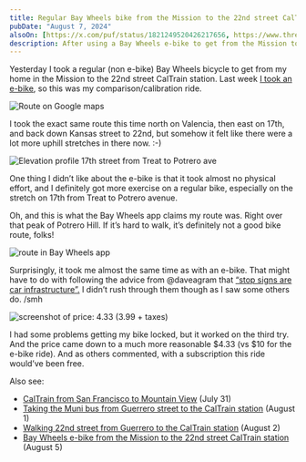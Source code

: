 ```yaml
---
title: Regular Bay Wheels bike from the Mission to the 22nd street CalTrain station
pubDate: "August 7, 2024"
alsoOn: [https://x.com/puf/status/1821249520426217656, https://www.threads.net/@frankpuf/post/C-YOSquyPbi, https://c.im/@puf/112922123639082178]
description: After using a Bay Wheels e-bike to get from the Mission to the 22nd street CalTrain station earlier in the week, I took a regular Bay Wheels bike yesterday.
---
```


Yesterday I took a regular (non e-bike) Bay Wheels bicycle to get from my home in the Mission to the 22nd street CalTrain station. Last week [I took an e-bike](https://puf.io/socials/2024-08-06-bay-wheels-from-the-mission-to-the-22nd-street-caltrain-station/), so this was my comparison/calibration ride.  
  
![Route on Google maps](https://i.imgur.com/6mcMj11.png)
  
I took the exact same route this time north on Valencia, then east on 17th, and back down Kansas street to 22nd, but somehow it felt like there were a lot more uphill stretches in there now. :-)  

![Elevation profile 17th street from Treat to Potrero ave](https://i.imgur.com/eNQ2MTG.png)
  
One thing I didn’t like about the e-bike is that it took almost no physical effort, and I definitely got more exercise on a regular bike, especially on the stretch on 17th from Treat to Potrero avenue.

Oh, and this is what the Bay Wheels app claims my route was. Right over that peak of Potrero Hill. If it’s hard to walk, it’s definitely not a good bike route, folks!  
  
![route in Bay Wheels app](https://i.imgur.com/0jhO2Ag.png)
  
Surprisingly, it took me almost the same time as with an e-bike. That might have to do with following the advice from @daveagram that [“stop signs are car infrastructure”.](https://www.threads.net/@daveagram/post/C-T9UwdJzn1) I didn’t rush through them though as I saw some others do. /smh  
  
![screenshot of price: $4.33 ($3.99 + taxes)](https://i.imgur.com/WLaZ3WN.png)
  
I had some problems getting my bike locked, but it worked on the third try. And the price came down to a much more reasonable $4.33 (vs $10 for the e-bike ride). And as others commented, with a subscription this ride would’ve been free.

Also see:

 * [CalTrain from San Francisco to Mountain View](https://puf.io/socials/2024-07-31-caltrain-from-san-francisco-to-mountain-view) (July 31)
 * [Taking the Muni bus from Guerrero street to the CalTrain station](https://puf.io/socials/2024-08-01-muni-bus-to-caltrain-station) (August 1)
 * [Walking 22nd street from Guerrero to the CalTrain station](https://puf.io/socials/2024-08-02-walking-22nd-street-from-guerrero-to-the-caltrain-station) (August 2)
 * [Bay Wheels e-bike from the Mission to the 22nd street CalTrain station](https://puf.io/socials/2024-08-06-bay-wheels-from-the-mission-to-the-22nd-street-caltrain-station) (August 5)